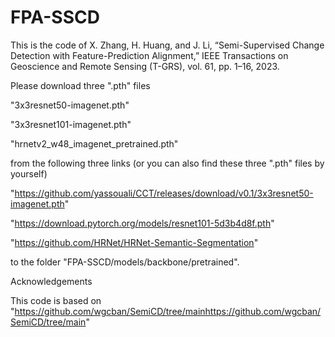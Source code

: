 # FPA-SSCD
This is the code of X. Zhang, H. Huang, and J. Li, “Semi-Supervised Change Detection with Feature-Prediction Alignment,” IEEE Transactions on Geoscience and Remote Sensing (T-GRS), vol. 61, pp. 1–16, 2023.

Please download three ".pth" files 

"3x3resnet50-imagenet.pth"

"3x3resnet101-imagenet.pth"

"hrnetv2_w48_imagenet_pretrained.pth"

from the following three links (or you can also find these three ".pth" files by yourself)

"https://github.com/yassouali/CCT/releases/download/v0.1/3x3resnet50-imagenet.pth" 

"https://download.pytorch.org/models/resnet101-5d3b4d8f.pth"

"https://github.com/HRNet/HRNet-Semantic-Segmentation"

to the folder "FPA-SSCD/models/backbone/pretrained". 

Acknowledgements

This code is based on "https://github.com/wgcban/SemiCD/tree/mainhttps://github.com/wgcban/SemiCD/tree/main"


